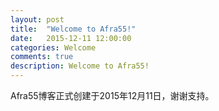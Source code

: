 ```yaml
---
layout: post
title:  "Welcome to Afra55!"
date:   2015-12-11 12:00:00
categories: Welcome
comments: true
description: Welcome to Afra55!
---
```

Afra55博客正式创建于2015年12月11日，谢谢支持。

